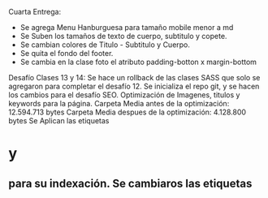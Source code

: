 Cuarta Entrega:
- Se agrega Menu Hanburguesa para tamaño mobile menor a md
- Se Suben los tamaños de texto de cuerpo, subtitulo y copete.
- Se cambian colores de Titulo - Subtitulo y Cuerpo.
- Se quita el fondo del footer.
- Se cambia en la clase foto el atributo padding-botton x margin-bottom

Desafío Clases 13 y 14: Se hace un rollback de las clases SASS que solo se agregaron para completar el desafío 12. Se inicializa el repo git, y se hacen los cambios para el desafío SEO. Optimización de Imagenes, titulos y keywords para la página. 
Carpeta Media antes de la optimización: 12.594.713 bytes
Carpeta Media despues de la optimización: 4.128.800 bytes
Se Aplican las etiquetas <h1> y <h2> para su indexación.
Se cambiaros las etiquetas <Title>
Sa añadio la Meta description a la página principal.
Se añadieron al index.html las siguientes keywords: humor grafico, chistes graficos, chistes para whatsapp, chistes argentinos, humor, satira, revsita, divertido, humor negro, chistes de humor negro, imagenes de chistes, coco legrand, satira significado, frases de humor, frases graciosas de amor, videos de humor, memes de humor negro, memes humor negro, imagenes chistosas para whatsapp, divertida, humor on.

Tercera Entrega: Para poder incorporar exitosamente Boostrap - SASS y BEM sin perder diseño responsive ni pisar boostrap donde no se necesita consideré necesaria una migración completa del sitio entre la segunda y tercera entrega. Manteniendo todos los contenidos y estructura, pero reescribiendo el layout completo a fin de reescribir los contenedores y sus clases.

El body completo de la página está basado en 4 rows de boostrap. Delegando en el framework la mayor parte del comportamiento responsive.
    <body>
        <div class="container"> <!--Container Boostrap-->
            <header class="row">
            </header>
            <nav class="row">
            </nav>
            <div class="row">
            </div>
            <footer class="row">                
            </footer>
        </div>
    </body>

Desafío Clase 10:
    -Se implementó Boostrap a todo el proyecto.
    -Se agregaron modals.

Desafío Clase 9 - Boostrap:
    -Se incorporó Boostrap a toda la página index.html
    -La página index usa temporalmente el archivo style-index.css (Para no romper el resto del sitio. Se vuelve a unificar al homogeneizar en la próxima entrega.)
    -Se adaptó el responsive en toda la página.

Elementos Desafío Transformaciones y Animaciones.
    -Se imcorporaron gradientes en Header y Footer.
    -Transformaciones al NavBar
    -Animaciones a los fielset en 'pre_XXX.html
    -Animacion en hoover sobre el boton en footer.

Elementos Segunda Entrega Proyecto Final.
    -Toda la página es responsive. (Mobie - Tablet - Desktop)
    -Header y Nav son responsive Flexbox.
    -El Cuerpo principal es del tipo grid, con mediaOverrides min & max.
    -Nota: Se mantuvieron algunas tablas dentro del grid. A fin de reutilizar código existente.